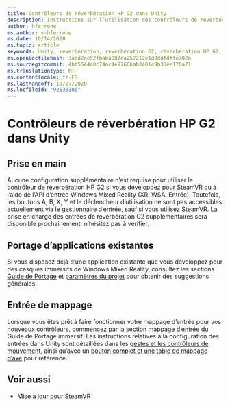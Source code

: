 ```yaml
---
title: Contrôleurs de réverbération HP G2 dans Unity
description: Instructions sur l’utilisation des contrôleurs de réverbération HP G2 dans SteamVR et Windows Mixed Reality.
author: hferrone
ms.author: v-hferrone
ms.date: 10/14/2020
ms.topic: article
keywords: Unity, réverbération, réverbération G2, réverbération HP G2, réalité mixte, développement, contrôleurs de mouvement, entrée d’utilisateur, fonctionnalités, nouveau projet, émulateur, documentation, guides, fonctionnalités, hologrammes, développement de jeux
ms.openlocfilehash: 3add2ae52fbaba087da257212e1d8ddfdffe702a
ms.sourcegitcommit: 4bb5544a0c74ac4e9766bab3401c9b30ee170a71
ms.translationtype: MT
ms.contentlocale: fr-FR
ms.lasthandoff: 10/27/2020
ms.locfileid: "92638386"
---
```

# <a name="hp-reverb-g2-controllers-in-unity"></a>Contrôleurs de réverbération HP G2 dans Unity

## <a name="getting-started"></a>Prise en main

Aucune configuration supplémentaire n’est requise pour utiliser le contrôleur de réverbération HP G2 si vous développez pour SteamVR ou à l’aide de l’API d’entrée Windows Mixed Reality (XR. WSA. Entrée). Toutefois, les boutons A, B, X, Y et le déclencheur d’utilisation ne sont pas accessibles actuellement via le gestionnaire d’entrée, sauf si vous utilisez SteamVR. La prise en charge des entrées de réverbération G2 supplémentaires sera disponible prochainement. n’hésitez pas à vérifier.

## <a name="porting-existing-applications"></a>Portage d’applications existantes

Si vous disposez déjà d’une application existante que vous développez pour des casques immersifs de Windows Mixed Reality, consultez les sections [Guide de Portage](../porting-apps/porting-guides.md) et [paramètres du projet](https://docs.microsoft.com/windows/mixed-reality/develop/porting-apps/porting-guides?tabs=project#unity-porting-guidance) pour obtenir des suggestions générales.

## <a name="mapping-input"></a>Entrée de mappage

Lorsque vous êtes prêt à faire fonctionner votre mappage d’entrée pour vos nouveaux contrôleurs, commencez par la section [mappage d’entrée](https://docs.microsoft.com/windows/mixed-reality/develop/porting-apps/porting-guides?tabs=input#unity-porting-guidance) du Guide de Portage immersif. Les instructions relatives à la configuration des entrées dans Unity sont détaillées dans les [gestes et les contrôleurs de mouvement](gestures-and-motion-controllers-in-unity.md), ainsi qu’avec un [bouton complet et une table de mappage d’axe](gestures-and-motion-controllers-in-unity.md#using-hp-reverb-g2-controllers) pour référence.

## <a name="see-also"></a>Voir aussi
* [Mise à jour pour SteamVR](../porting-apps/updating-your-steamvr-application-for-windows-mixed-reality.md)